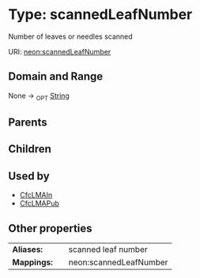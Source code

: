 
# Type: scannedLeafNumber


Number of leaves or needles scanned

URI: [neon:scannedLeafNumber](https://data.neonscience.org/scannedLeafNumber)


## Domain and Range

None ->  <sub>OPT</sub> [String](types/String.md)

## Parents


## Children


## Used by

 * [CfcLMAIn](CfcLMAIn.md)
 * [CfcLMAPub](CfcLMAPub.md)

## Other properties

|  |  |  |
| --- | --- | --- |
| **Aliases:** | | scanned leaf number |
| **Mappings:** | | neon:scannedLeafNumber |

